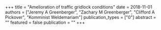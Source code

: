 +++
title = "Amelioration of traffic gridlock conditions"
date = 2018-11-01
authors = ["Jeremy A Greenberger", "Zachary M Greenberger", "Clifford A Pickover", "Komminist Weldemariam"]
publication_types = ["0"]
abstract = ""
featured = false
publication = ""
+++


